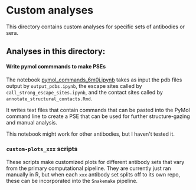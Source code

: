 # Custom analyses

This directory contains custom analyses for specific sets of antibodies or sera.

## Analyses in this directory:

#### Write pymol commmands to make PSEs
The notebook [pymol_commands_6m0j.ipynb](./pymol_commands_6m0j.ipynb) takes as input the pdb files output by `output_pdbs.ipynb`, the escape sites called by `call_strong_escape_sites.ipynb`, and the contact sites called by `annotate_structural_contacts.Rmd`.

It writes text files that contain commands that can be pasted into the PyMol command line to create a PSE that can be used for further structure-gazing and manual analysis.

This notebook might work for other antibodies, but I haven't tested it.

### `custom-plots_xxx` scripts
These scripts make customized plots for different antibody sets that vary from the primary computational pipeline. They are currently just ran manually in R, but when each `xxx` antibody set splits off to its own repo, these can be incorporated into the `Snakemake` pipeline.
